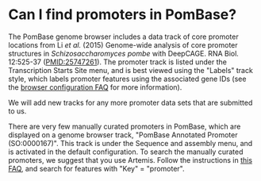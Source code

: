 # Can I find promoters in PomBase?
<!-- pombase_categories: Finding data -->

The PomBase genome browser includes a data track of core promoter
locations from Li *et al.* (2015) Genome-wide analysis of core promoter
structures in *Schizosaccharomyces pombe* with DeepCAGE. RNA Biol.
12:525-37 ([PMID:25747261](http://www.ncbi.nlm.nih.gov/pubmed/?term=25747261)). The
promoter track is listed under the Transcription Starts Site menu, and
is best viewed using the "Labels" track style, which labels promoter
features using the associated gene IDs (see the
[browser configuration FAQ](/faq/how-can-i-show-or-hide-tracks-in-the-genome-browser) for more
information).

We will add new tracks for any more promoter data sets that are
submitted to us.

There are very few manually curated promoters in PomBase, which are
displayed on a genome browser track, "PomBase Annotated Promoter
(SO:0000167)". This track is under the Sequence and assembly menu, and
is activated in the default configuration. To search the manually
curated promoters, we suggest that you use Artemis. Follow the
instructions in [this FAQ](/faq/is-there-an-equivalent-to-the-artemis-java-applet-in-pombase),
and search for features with "Key" = "promoter".


